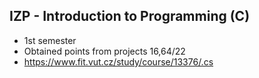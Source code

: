 ## IZP - Introduction to Programming (C)
- 1st semester
- Obtained points from projects 16,64/22
- https://www.fit.vut.cz/study/course/13376/.cs
